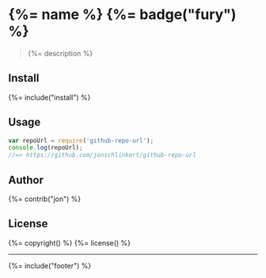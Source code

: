 # {%= name %} {%= badge("fury") %}

> {%= description %}

## Install
{%= include("install") %}

## Usage

```js
var repoUrl = require('github-repo-url');
console.log(repoUrl);
//=> https://github.com/jonschlinkert/github-repo-url
```

## Author
{%= contrib("jon") %}

## License
{%= copyright() %}
{%= license() %}

***

{%= include("footer") %}